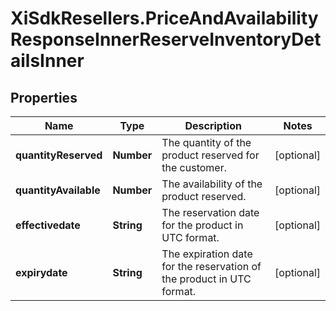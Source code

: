 # XiSdkResellers.PriceAndAvailabilityResponseInnerReserveInventoryDetailsInner

## Properties

Name | Type | Description | Notes
------------ | ------------- | ------------- | -------------
**quantityReserved** | **Number** | The quantity of the product reserved for the customer. | [optional] 
**quantityAvailable** | **Number** | The availability of the product reserved. | [optional] 
**effectivedate** | **String** | The reservation date for the product in UTC format. | [optional] 
**expirydate** | **String** | The expiration date for the reservation of the product in UTC format. | [optional] 


